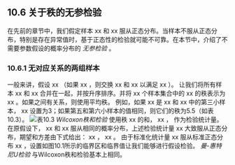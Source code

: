 ﻿## 10.6 关于秩的无参检验

在先前的章节中，我们假定样本 xx 和 xx 服从正态分布。当样本不服从正态分布，特别是存在异常值时，基于正态性的检验就可能不可靠。在本节中，介绍了不需要参数假设的概率分布的 *无参检验* 。

### 10.6.1 无对应关系的两组样本

一般来讲，假设 xx （如果 xx ，则交换 xx 和 xx 以满足 xx ）。
让我们将所有样本 xx 和 xx 合并在一起，并按升序排序。并将 xx 个样本集合中的 xx 的秩表示为 xx 。如果之间有关系，则使用平均秩。
例如，如果 xx 是 xx 和 xx 中的第三小样本， xx 设置为3；如果第五和第六小样本的值相同，则它们的秩为5.5（如表10.3）。
![表10.3](表10.3.png)
 *Wilcoxon秩和检验* 使用秩 xx 的和，
 xx ，
作为检验统计量。
在原假设下， xx 和 xx 服从相同的概率分布，上述检验统计量 xx 大致服从正态分布，期望和方差由下式给出：
 xx ，
 xx 。
由于标准化统计量 xx 服从标准正态分布 xx ，设置如图10.1所示的临界区和临界值让我们能够进行假设检验。
 *曼-惠特尼U检验* 与Wilcoxon秩和检验基本上相同。





